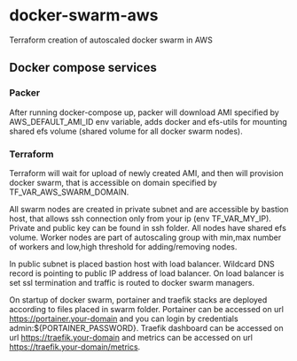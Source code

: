 # docker-swarm-aws
Terraform creation of autoscaled docker swarm in AWS

## Docker compose services

### Packer
After running docker-compose up, packer will download AMI specified by AWS_DEFAULT_AMI_ID env variable, adds docker and efs-utils for mounting shared efs volume (shared volume for all docker swarm nodes).

### Terraform

Terraform will wait for upload of newly created AMI, and then will provision docker swarm, that is accessible on domain specified by TF_VAR_AWS_SWARM_DOMAIN.

All swarm nodes are created in private subnet and are accessible by bastion host, that allows ssh connection only from your ip (env TF_VAR_MY_IP). Private and public key can be found in ssh folder.
All nodes have shared efs volume. Worker nodes are part of autoscaling group with min,max number of workers and low,high threshold for adding/removing nodes.

In public subnet is placed bastion host with load balancer. Wildcard DNS record is pointing to public IP address of load balancer. On load balancer is set ssl termination and traffic is routed to docker swarm managers.

On startup of docker swarm, portainer and traefik stacks are deployed according to files placed in swarm folder. Portainer can be accessed on url https://portainer.your-domain and you can login by credentials admin:${PORTAINER_PASSWORD}. Traefik dashboard can be accessed on url https://traefik.your-domain and metrics can be accessed on url https://traefik.your-domain/metrics.